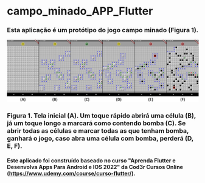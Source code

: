 # campo_minado_APP_Flutter

### Esta aplicação é um protótipo do jogo campo minado (Figura 1).
![First Screen](https://github.com/CaioNoboa/campo_minado_APP_Flutter/blob/main/campo_minado/assets/images/minefield.jpg)
### Figura 1. Tela inicial (A). Um toque rápido abrirá uma célula (B), já um toque longo a marcará como contendo bomba (C). Se abrir todas as células e marcar todas as que tenham bomba, ganhará o jogo, caso abra uma célula com bomba, perderá (D, E, F).

#### Este aplicado foi construído baseado no curso "Aprenda Flutter e Desenvolva Apps Para Android e IOS 2022" da Cod3r Cursos Online (https://www.udemy.com/course/curso-flutter/).
